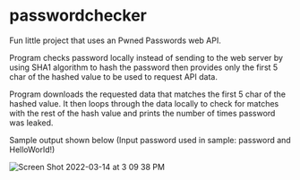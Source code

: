# passwordchecker

Fun little project that uses an Pwned Passwords web API.

Program checks password locally instead of sending to the web server by using SHA1 algorithm to hash the password
then provides only the first 5 char of the hashed value to be used to request API data.

Program downloads the requested data that matches the first 5 char of the hashed value.
It then loops through the data locally to check for matches with the rest of the hash value and prints the number of times
password was leaked.

Sample output shown below
(Input password used in sample: password and HelloWorld!)

![Screen Shot 2022-03-14 at 3 09 38 PM](https://user-images.githubusercontent.com/39870122/158252961-d9a5d7bc-7f4f-484f-9f3c-b481c7627b0e.png)

